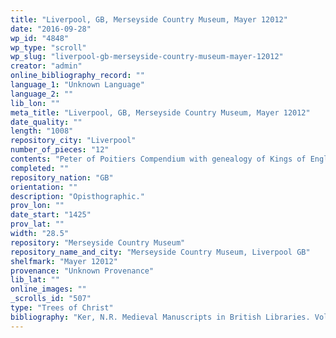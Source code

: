 ```yaml
---
title: "Liverpool, GB, Merseyside Country Museum, Mayer 12012"
date: "2016-09-28"
wp_id: "4848"
wp_type: "scroll"
wp_slug: "liverpool-gb-merseyside-country-museum-mayer-12012"
creator: "admin"
online_bibliography_record: ""
language_1: "Unknown Language"
language_2: ""
lib_lon: ""
meta_title: "Liverpool, GB, Merseyside Country Museum, Mayer 12012"
date_quality: ""
length: "1008"
repository_city: "Liverpool"
number_of_pieces: "12"
contents: "Peter of Poitiers Compendium with genealogy of Kings of England on verso."
completed: ""
repository_nation: "GB"
orientation: ""
description: "Opisthographic."
prov_lon: ""
date_start: "1425"
prov_lat: ""
width: "28.5"
repository: "Merseyside Country Museum"
repository_name_and_city: "Merseyside Country Museum, Liverpool GB"
shelfmark: "Mayer 12012"
provenance: "Unknown Provenance"
lib_lat: ""
online_images: ""
_scrolls_id: "507"
type: "Trees of Christ"
bibliography: "Ker, N.R. Medieval Manuscripts in British Libraries. Vol. III. Oxford: Clarendon, 1969, 224-25."
---
```



